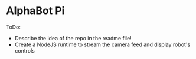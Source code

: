 # AlphaBot Pi

ToDo:
- Describe the idea of the repo in the readme file!
- Create a NodeJS runtime to stream the camera feed and display robot's controls

